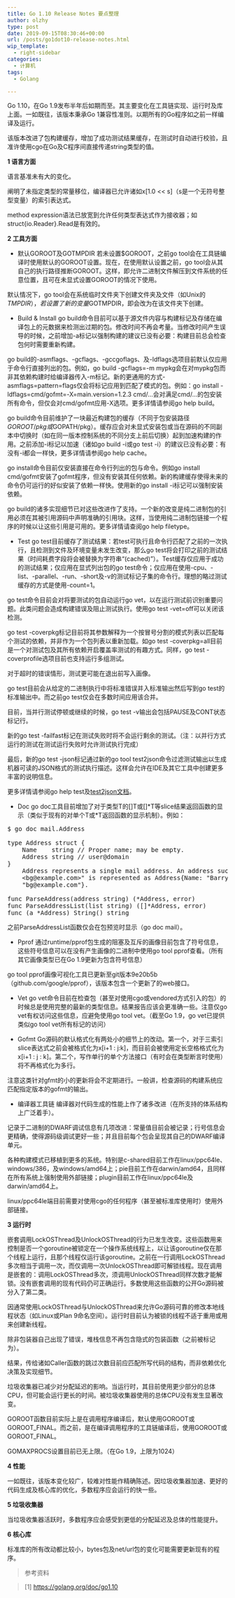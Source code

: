 ```yaml
---
title: Go 1.10 Release Notes 要点整理
author: olzhy
type: post
date: 2019-09-15T08:30:46+00:00
url: /posts/go1dot10-release-notes.html
wip_template:
  - right-sidebar
categories:
  - 计算机
tags:
  - Golang

---
```

Go 1.10，在Go 1.9发布半年后如期而至。其主要变化在工具链实现、运行时及库上面。一如既往，该版本秉承Go 1兼容性准则。以期所有的Go程序如之前一样编译及运行。
  
该版本改进了包构建缓存，增加了成功测试结果缓存，在测试时自动进行校验，且准许使用cgo在Go及C程序间直接传递string类型的值。

**1 语言方面**
  
语言基准未有大的变化。
  
阐明了未指定类型的常量移位，编译器已允许诸如x[1.0 << s]（s是一个无符号整型变量）的索引表达式。
  
method expression语法已放宽到允许任何类型表达式作为接收器；如struct{io.Reader}.Read是有效的。

**2 工具方面**

  * 默认GOROOT及GOTMPDIR
若未设置$GOROOT，之前go tool会在工具链编译时使用默认的GOROOT设置。现在，在使用默认设置之前，go tool会从其自己的执行路径推断GOROOT。这样，即允许二进制文件解压到文件系统的任意位置，且可在未显式设置GOROOT的情况下使用。
  
默认情况下，go tool会在系统临时文件夹下创建文件夹及文件（如Unix的$TMPDIR），若设置了新的变量$GOTMPDIR，即会改为在该文件夹下创建。

  * Build & Install
go build命令目前可以基于源文件内容与构建标记及存储在编译包上的元数据来检测出过期的包。修改时间不再会考量。当修改时间产生误导的时候，之前增加-a标记以强制构建的建议已没有必要：构建目前总会检查包何时需要重新构建。
  
go build的-asmflags、-gcflags、-gccgoflags、及-ldflags选项目前默认仅应用于命令行直接列出的包。例如，go build -gcflags=-m mypkg会在对mypkg包而非其依赖构建时给编译器传入-m标记。新的更通用的方式-asmflags=pattern=flags仅会将标记应用到匹配了模式的包。例如：go install -ldflags=cmd/gofmt=-X=main.version=1.2.3 cmd/&#8230;会对满足cmd/&#8230;的包安装所有命令，但仅会对cmd/gofmt应用-X选项。更多详情请参阅go help build。
  
go build命令目前维护了一块最近构建包的缓存（不同于包安装路径$GOROOT/pkg或$GOPATH/pkg）。缓存应会对未显式安装包或当在源码的不同副本中切换时（如在同一版本控制系统的不同分支上前后切换）起到加速构建的作用。之前添加-i标记以加速（诸如go build -i或go test -i）的建议已没有必要：有没有-i都会一样快，更多详情请参阅go help cache。
  
go install命令目前仅安装直接在命令行列出的包与命令。例如go install cmd/gofmt安装了gofmt程序，但没有安装其任何依赖。新的构建缓存使得未来的命令仍可运行的好似安装了依赖一样快。使用新的go install -i标记可以强制安装依赖。
  
go build的诸多实现细节已对这些改进作了支持。一个新的改变是纯二进制包的引用必须在其被引用源码中声明准确的引用块。这样，当使用纯二进制包链接一个程序的时候以让这些引用是可用的。更多详情请查阅go help filetype。

  * Test
go test目前缓存了测试结果：若test可执行且命令行匹配了之前的一次执行，且检测到文件及环境变量未发生改变，那么go test将会打印之前的测试结果（时间耗费字段将会被替换为字符串“(cached)”）。Test缓存仅应用于成功的测试结果；仅应用在显式列出包的go test命令；仅应用在使用-cpu、-list、-parallel、-run、-short及-v的测试标记子集的命令行。理想的略过测试缓存的方式是使用-count=1。
  
go test命令目前会对将要测试的包自动运行go vet，以在运行测试前识别重要问题。此类问题会造成构建错误及阻止测试执行。使用go test -vet=off可以关闭该检测。
  
go test -coverpkg标记目前将其参数解释为一个按冒号分割的模式列表以匹配每个测试的依赖，并非作为一个包列表以重新加载。如go test -coverpkg=all目前是一个对测试包及其所有依赖开启覆盖率测试的有趣方式。同样，go test -coverprofile选项目前也支持运行多组测试。
  
对于超时的错误情形，测试更可能在退出前写入画像。
  
go test目前会从给定的二进制执行中将标准错误并入标准输出然后写到go test的标准输出中。而之前go test仅会在多数时间应用该合并。
  
目前，当并行测试停顿或继续的时候，go test -v输出会包括PAUSE及CONT状态标记行。
  
新的go test -failfast标记在测试失败时将不会运行剩余的测试。（注：以并行方式运行的测试在测试运行失败时允许测试执行完成）
  
最后，新的go test -json标记通过新的go tool test2json命令过滤测试输出以生成机器可读的JSON格式的测试执行描述。这样会允许在IDE及其它工具中创建更多丰富的说明信息。
  
更多详情请参阅go help test及<a href="https://golang.org/cmd/test2json/" rel="noopener" target="_blank">test2json文档</a>。

  * Doc
go doc工具目前增加了对于类型T的[]T或[]\*T等slice结果返回函数的显示（类似于现有的对单个T或\*T返回函数的显示机制）。例如：

<pre>$ go doc mail.Address

type Address struct {
	Name    string // Proper name; may be empty.
	Address string // user@domain
}
    Address represents a single mail address. An address such as "Barry Gibbs
    &lt;bg@example.com>" is represented as Address{Name: "Barry Gibbs", Address:
    "bg@example.com"}.

func ParseAddress(address string) (*Address, error)
func ParseAddressList(list string) ([]*Address, error)
func (a *Address) String() string
</pre>

之前ParseAddressList函数仅会在包预览时显示（go doc mail）。

  * Pprof
通过runtime/pprof包生成的阻塞及互斥的画像目前包含了符号信息，这些符号信息可以在没有产生画像的二进制中使用go tool pprof查看。（所有其它画像类型已在Go 1.9更新为包含符号信息）
  
go tool pprof画像可视化工具已更新至git版本9e20b5b（github.com/google/pprof），该版本包含一个更新了的web接口。

  * Vet
go vet命令目前在检查包（甚至对使用cgo或vendored方式引入的包）的时候总是使用完整的最新的类型信息。结果报告应该会更准确一些。注意仅go vet有权访问这些信息，应避免使用go tool vet。（截至Go 1.9，go vet已提供类似go tool vet所有标记的访问）

  * Gofmt
Go源码的默认格式化有两处小的细节上的改动。第一个，对于三索引slice表达式之前会被格式化为x[i+1 : j:k]，而目前会被使用定长空格格式化为x[i+1 : j : k]。第二个，写作单行的单个方法接口（有时会在类型断言时使用）将不再格式化为多行。
  
注意这类针对gfmt的小的更新将会不定期进行。一般讲，检查源码的构建系统应匹配指定版本的gofmt的输出。

  * 编译器工具链
编译器对代码生成的性能上作了诸多改进（在所支持的体系结构上广泛着手）。
  
记录于二进制的DWARF调试信息有几项改进：常量值目前会被记录；行号信息会更精确，使得源码级调试更好一些；并且目前每个包会呈现其自己的DWARF编译单元。
  
各种构建模式已移植到更多的系统。特别是c-shared目前工作在linux/ppc64le、windows/386，及windows/amd64上；pie目前工作在darwin/amd64，且同样在所有系统上强制使用外部链接；plugin目前工作在linux/ppc64le及darwin/amd64上。
  
linux/ppc64le端目前需要对使用cgo的任何程序（甚至被标准库使用时）使用外部链接。

**3 运行时**
  
嵌套调用LockOSThread及UnlockOSThread的行为已发生改变。这些函数用来控制是否一个goroutine被锁定在一个操作系统线程上，以让该goroutine仅在那个线程上运行，且那个线程仅运行该goroutine。之前在一行调用LockOSThread多次相当于调用一次，而仅调用一次UnlockOSThread即可解锁线程。现在调用是嵌套的：调用LockOSThread多次，须调用UnlockOSThread同样次数才能解锁。没有嵌套调用的现有代码仍可正确运行。多数使用这些函数的公开Go源码被分入了第二类。
  
因通常使用LockOSThread与UnlockOSThread来允许Go源码可靠的修改本地线程状态（如Linux或Plan 9命名空间）。运行时目前认为被锁的线程不适于重用或用来创建新线程。
  
除非包装器自己出现了错误，堆栈信息不再包含隐式的包装函数（之前被标记为<autogenerated>）。
  
结果，传给诸如Caller函数的跳过次数目前应匹配所写代码的结构，而非依赖优化决策及实现细节。
  
垃圾收集器已减少对分配延迟的影响。当运行时，其目前使用更少部分的总体CPU，但可能会运行更长的时间。被垃圾收集器使用的总体CPU没有发生显著改变。
  
GOROOT函数目前实际上是在调用程序编译后，默认使用GOROOT或GOROOT\_FINAL。而之前，是在编译调用程序的工具链编译后，使用GOROOT或GOROOT\_FINAL。
  
GOMAXPROCS设置目前已无上限。（在Go 1.9，上限为1024）

**4 性能**
  
一如既往，该版本变化较广，较难对性能作精确陈述。因垃圾收集器加速、更好的代码生成及核心库的优化，多数程序应会运行的快一些。

**5 垃圾收集器**
  
当垃圾收集器活跃时，多数程序应会感受到更低的分配延迟及总体的性能提升。

**6 核心库**
  
标准库的所有改动都比较小，bytes包及net/url包的变化可能需要更新现有的程序。

> 参考资料
  
> [1]&nbsp;<a href="https://golang.org/doc/go1.10" target="blank">https://golang.org/doc/go1.10</a>
